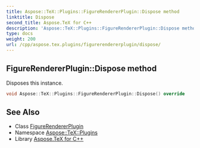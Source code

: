 ```yaml
---
title: Aspose::TeX::Plugins::FigureRendererPlugin::Dispose method
linktitle: Dispose
second_title: Aspose.TeX for C++
description: 'Aspose::TeX::Plugins::FigureRendererPlugin::Dispose method. Disposes this instance in C++.'
type: docs
weight: 200
url: /cpp/aspose.tex.plugins/figurerendererplugin/dispose/
---
```

## FigureRendererPlugin::Dispose method


Disposes this instance.

```cpp
void Aspose::TeX::Plugins::FigureRendererPlugin::Dispose() override
```

## See Also

* Class [FigureRendererPlugin](../)
* Namespace [Aspose::TeX::Plugins](../../)
* Library [Aspose.TeX for C++](../../../)
